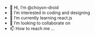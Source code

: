 - 👋 Hi, I’m @choyon-droid
- 👀 I’m interested in coding and designing
- 🌱 I’m currently learning react.js
- 💞️ I’m looking to collaborate on
- 📫 How to reach me ...

<!---
choyon-droid/choyon-droid is a ✨ special ✨ repository because its `README.md` (this file) appears on your GitHub profile.
You can click the Preview link to take a look at your changes.
--->
